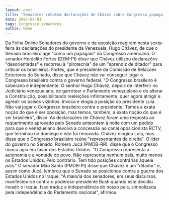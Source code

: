 ```yaml
---
layout: post
title: "Senadores rebatem declarações de Chávez sobre Congresso papagaio "
date: 2007-06-01
tags: Congresso,senadores
author: None
---
```

Da Folha Online
Senadores do governo e da oposi&ccedil;&atilde;o reagiram nesta sexta-feira &agrave;s declara&ccedil;&otilde;es do presidente da Venezuela, Hugo Ch&aacute;vez, de que o Senado brasileiro age &quot;como um papagaio&quot; do Congresso americano. O senador Her&aacute;clito Fortes (DEM-PI) disse que Ch&aacute;vez utilizou declara&ccedil;&otilde;es &quot;desorientadas&quot; e recorreu &agrave; &quot;pirotecnia&quot; de um &quot;aprendiz de ditador&quot; para criticar os brasileiros. 
Fortes, que &eacute; presidente da Comiss&atilde;o de Rela&ccedil;&otilde;es Exteriores do Senado, disse que Ch&aacute;vez n&atilde;o vai conseguir jogar o Congresso brasileiro contra o governo federal. 
&quot;O Congresso brasileiro &eacute; soberano e independente. O senhor Hugo Ch&aacute;vez, depois de interferir no Judici&aacute;rio venezuelano, de garrotear o Parlamento venezuelano e de alterar a Constitui&ccedil;&atilde;o, possibilitando reelei&ccedil;&otilde;es infinitamente, quer agora atingir e agredir os pa&iacute;ses vizinhos. Invoca e elogia a posi&ccedil;&atilde;o do presidente Lula. N&atilde;o vai jogar o Congresso brasileiro contra o presidente. Temos a exata no&ccedil;&atilde;o do que &eacute; ser oposi&ccedil;&atilde;o, mas temos, tamb&eacute;m, a exata no&ccedil;&atilde;o do que &eacute; ser brasileiro&quot;, disse. 
As declara&ccedil;&otilde;es de Ch&aacute;vez foram uma resposta ao requerimento aprovado pelo Senado anteontem &agrave; noite com um pedido para que o venezuelano devolva a concess&atilde;o ao canal oposicionista RCTV, que terminou no domingo e n&atilde;o foi renovada. Ch&aacute;vez elogiou Lula, mas disse que o Congresso brasileiro re&uacute;ne &quot;representantes da direita&quot;. 
O l&iacute;der do governo no Senado, Romero Juc&aacute; (PMDB-RR), disse que o Congresso nunca agiu em favor dos Estados Unidos. &quot;O Congresso representa a autonomia e a vontade do povo. N&atilde;o representa nenhum pa&iacute;s, muito menos os Estados Unidos. Pelo contr&aacute;rio. Tem tido posi&ccedil;&otilde;es contr&aacute;rias &agrave;quele pa&iacute;s.&quot; 
O senador M&atilde;o Santa (PMDB-PI) disse que Ch&aacute;vez &eacute; um &quot;ditador&quot; e, assim como Juc&aacute;, lembrou que o Senado se posicionou contra a guerra dos Estados Unidos no Iraque. &quot;A maioria dos senadores, em seus discursos, manifestou-se contra o poderoso presidente Bush quando este decidiu invadir o Iraque. Isso traduz a independ&ecirc;ncia do nosso pa&iacute;s, simbolizada pela independ&ecirc;ncia do Parlamento nacional&quot;, afirmou.  